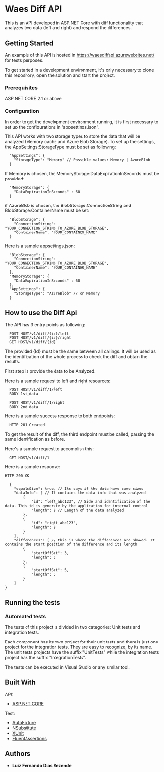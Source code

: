 # Waes Diff API

This is an API developed in ASP.NET Core with diff functionality that analyzes two data (left and right) and respond the differences.

## Getting Started

An example of this API is hosted in https://waesdiffapi.azurewebsites.net/ for tests purposes.

To get started in a development environment, it's only necessary to clone this repository, open the solution and start the project.

### Prerequisites

ASP.NET CORE 2.1 or above

### Configuration

In order to get the development environment running, it is first necessary to set up the configurations in 'appsettings.json'.

This API works with two storage types to store the data that will be analyzed (Memory cache and Azure Blob Storage). To set up the settings, the AppSettings:StorageType must be set as following:

```
  "AppSettings": {
    "StorageType": "Memory" // Possible values: Memory | AzureBlob
  }
```

If Memory is chosen, the MemoryStorage:DataExpirationInSeconds must be provided:

```
  "MemoryStorage": {
    "DataExpirationInSeconds" : 60
  }
```

if AzureBlob is chosen, the BlobStorage:ConnectionString and BlobStorage:ContainerName must be set:

```
  "BlobStorage": {
    "ConnectionString": "YOUR_CONNECTION_STRING_TO_AZURE_BLOB_STORAGE", 
    "ContainerName": "YOUR_CONTAINER_NAME"
  }
```

Here is a sample appsettings.json:

```
  "BlobStorage": {
    "ConnectionString": "YOUR_CONNECTION_STRING_TO_AZURE_BLOB_STORAGE", 
    "ContainerName": "YOUR_CONTAINER_NAME"
  },
  "MemoryStorage": {
    "DataExpirationInSeconds" : 60
  },
  "AppSettings": {
    "StorageType": "AzureBlob" // or Memory
  }
```

## How to use the Diff Api

The API has 3 entry points as following:

```
  POST HOST/v1/diff/{id}/left
  POST HOST/v1/diff/{id}/right
  GET HOST/v1/diff/{id}
```

The provided {Id} must be the same between all callings. It will be used as the identification of the whole process to check the diff and obtain the results.

First step is provide the data to be Analyzed.

Here is a sample request to left and right resources:

```
  POST HOST/v1/diff/1/left
  BODY 1st_data  
```
```
  POST HOST/v1/diff/1/right
  BODY 2nd_data  
```

Here is a sample success response to both endpoints:

```
  HTTP 201 Created
```

To get the result of the diff, the third endpoint must be called, passing the same identification as before.

Here's a sample request to accomplish this:

```
  GET HOST/v1/diff/1
```

Here is a sample response:

```
HTTP 200 OK

  {
    "equalsSize": true, // Its says if the data have same sizes
    "dataInfo": [ // It contains the data info that was analyzed
        {
            "id": "left_abc123", // Side and identification of the data. This id is generate by the application for internal control
            "length": 9 // Length of the data analyzed
        },
        {
            "id": "right_abc123",
            "length": 9
        }
    ],
    "differences": [ // this is where the differences are showed. It contains the start position of the difference and its length
        {
            "startOffSet": 3,
            "length": 1
        },
        {
            "startOffSet": 5,
            "length": 3
        }
    ]
}
```

## Running the tests

### Automated tests

The tests of this project is divided in two categories: Unit tests and integration tests. 

Each component has its own project for their unit tests and there is just one project for the integration tests. They are easy to recognize, by its name. The unit tests projects have the suffix "UnitTests" while the integration tests project has the suffix "IntegrationTests".

The tests can be executed in Visual Studio or any similar tool.

## Built With
API:
* [ASP.NET CORE](https://www.asp.net/core/overview/aspnet-vnext) 

Test:
* [AutoFixture](https://github.com/AutoFixture/AutoFixture) 
* [NSubstitute](https://github.com/nsubstitute/NSubstitute) 
* [XUnit](https://github.com/xunit/xunit) 
* [FluentAssertions](https://github.com/fluentassertions/fluentassertions) 

## Authors

* **Luiz Fernando Dias Rezende** 
